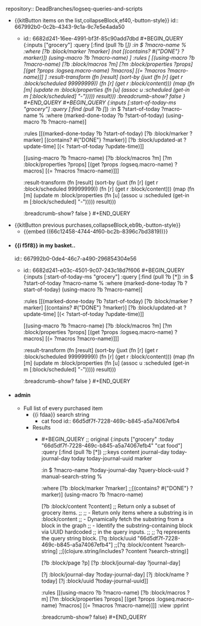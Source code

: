 repository:: DeadBranches/logseq-queries-and-scripts

- {{kitButton items on the list,collapseBlock,ef40,-button-style}}
  id:: 667992b0-0c2b-4343-9c1a-9c7e5e4ada50
	- id:: 6682d241-16ee-4991-bf3f-85c90add7dbd
	  #+BEGIN_QUERY
	  {:inputs ["grocery"]
	   :query
	   [:find (pull ?b [*])
	    :in $ ?macro-name %
	    :where
	    [?b :block/marker ?marker]
	    (not [(contains? #{"DONE"} ?marker)])
	    (using-macro ?b ?macro-name)
	   ]
	  :rules [
	          [(using-macro ?b ?macro-name)
	           [?b :block/macros ?m]
	           [?m :block/properties ?props]
	           [(get ?props :logseq.macro-name) ?macros]
	           [(= ?macros ?macro-name)]]
	  ]
	   :result-transform
	   (fn [result]
	     (sort-by 
	      (juxt
	       (fn [r] (get r :block/scheduled 99999999)) 
	       (fn [r] (get r :block/content))) 
	      (map 
	       (fn [m] 
	         (update 
	          m :block/properties 
	          (fn [u] 
	            (assoc 
	             u :scheduled (get-in m [:block/scheduled] "-")))))
	       result))) 
	   :breadcrumb-show? false
	    }
	  #+END_QUERY
	  #+BEGIN_QUERY
	  {:inputs [:start-of-today-ms "grocery"]
	   :query
	   [:find (pull ?b [*])
	    :in $ ?start-of-today ?macro-name %
	    :where
	    (marked-done-today ?b ?start-of-today)
	    (using-macro ?b ?macro-name)]
	   
	   :rules 
	   [[(marked-done-today ?b ?start-of-today)
	     [?b :block/marker ?marker]
	     [(contains? #{"DONE"} ?marker)]
	     [?b :block/updated-at ?update-time]
	     [(< ?start-of-today ?update-time)]]
	  
	    [(using-macro ?b ?macro-name)
	     [?b :block/macros ?m]
	     [?m :block/properties ?props]
	     [(get ?props :logseq.macro-name) ?macros]
	     [(= ?macros ?macro-name)]]]
	  
	   :result-transform 
	   (fn [result]
	     (sort-by
	      (juxt
	       (fn [r] (get r :block/scheduled 99999999))
	       (fn [r] (get r :block/content)))
	      (map (fn [m]
	             (update m :block/properties (fn [u] (assoc u
	                                    :scheduled (get-in m [:block/scheduled] "-"))))) result)))
	  
	   :breadcrumb-show? false
	  }
	  #+END_QUERY
- {{kitButton previous purchases,collapseBlock,eb9b,-button-style}}
	- {{embed ((66c12458-4744-4f60-bc2b-8396c7bd3819))}}
- #### {{i f5f8}} in my basket..
  id:: 667992b0-0de4-46c7-a490-296854304e56
	- id:: 6682d241-e03c-4501-9c07-243c18d7f606
	  #+BEGIN_QUERY
	  {:inputs [:start-of-today-ms "grocery"]
	   :query
	   [:find (pull ?b [*])
	    :in $ ?start-of-today ?macro-name %
	    :where
	    (marked-done-today ?b ?start-of-today)
	    (using-macro ?b ?macro-name)]
	   
	   :rules 
	   [[(marked-done-today ?b ?start-of-today)
	     [?b :block/marker ?marker]
	     [(contains? #{"DONE"} ?marker)]
	     [?b :block/updated-at ?update-time]
	     [(< ?start-of-today ?update-time)]]
	  
	    [(using-macro ?b ?macro-name)
	     [?b :block/macros ?m]
	     [?m :block/properties ?props]
	     [(get ?props :logseq.macro-name) ?macros]
	     [(= ?macros ?macro-name)]]]
	  
	   :result-transform 
	   (fn [result]
	     (sort-by
	      (juxt
	       (fn [r] (get r :block/scheduled 99999999))
	       (fn [r] (get r :block/content)))
	      (map (fn [m]
	             (update m :block/properties (fn [u] (assoc u
	                                    :scheduled (get-in m [:block/scheduled] "-"))))) result)))
	  
	   :breadcrumb-show? false
	  }
	  #+END_QUERY
- #### admin
	- Full list of every purchased item
		- {{i fdaa}} search string
			- cat food
			  id:: 66d5df7f-7228-469c-b845-a5a74067efb4
		- Results
			- #+BEGIN_QUERY
			  ;; original
			   {:inputs ["grocery" :today "66d5df7f-7228-469c-b845-a5a74067efb4" "cat food"]
			    :query
			    [:find (pull ?b [*])
			     ;;:keys content journal-day today-journal-day today today-journal-uuid marker
			  
			     :in $ ?macro-name ?today-journal-day ?query-block-uuid ?manual-search-string %
			  
			     :where
			     [?b :block/marker ?marker]
			     ;;[(contains? #{"DONE"} ?marker)]
			     (using-macro ?b ?macro-name)
			  
			     [?b :block/content ?content]
			     ;; Return only a subset of grocery items.
			     ;;
			     ;; - Return only items where a substring is in :block/content
			     ;; - Dynamically fetch the substring from a block in the graph
			     ;;   - Identify the substring-containing block via UUID hardcoded
			     ;;     in the query inputs.
			     ;;
			     ;; ?q represents the query string block.
			    [?q :block/uuid "66d5df7f-7228-469c-b845-a5a74067efb4"]
			     ;;[?q :block/content ?search-string]
			     ;;[(clojure.string/includes? ?content ?search-string)]
			  
			     [?b :block/page ?p]
			     [?p :block/journal-day ?journal-day]
			  
			     [?j :block/journal-day ?today-journal-day]
			     [?j :block/name ?today]
			     [?j :block/uuid ?today-journal-uuid]]
			  
			  
			    :rules
			    [[(using-macro ?b ?macro-name)
			      [?b :block/macros ?m]
			      [?m :block/properties ?props]
			      [(get ?props :logseq.macro-name) ?macros]
			      [(= ?macros ?macro-name)]]]
			   :view :pprint
			                 
			  
			    :breadcrumb-show? false}
			  #+END_QUERY
